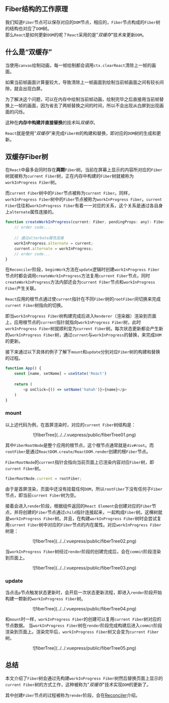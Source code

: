 ## Fiber结构的工作原理

我们知道`Fiber`节点可以保存对应的`DOM`节点，相应的，`Fiber`节点构成的`Fiber`树的结构也对应了`DOM`树。  
那么`React`是如何更新`DOM`的呢？`React`采用的是”*双缓存*“技术来更新`DOM`。

## 什么是“双缓存”

当使用`canvas`绘制动画，每一帧绘制都会调用`ctx.clearReact`清除上一帧的画面。  

如果当前帧画面计算量较大，导致清除上一帧画面到绘制当前帧画面之间有较长间隙，就会出现白屏。  

为了解决这个问题，可以在内存中绘制当前帧动画，绘制完毕之后直接用当前帧替换上一帧的画面，因为省去了两帧替换之间的时间，所以不会出现从白屏到出现画面的闪烁。  

这种在**内存中构建并直接替换**的技术叫*双缓存*。  

`React`就是使用“*双缓存*”来完成`Fiber树`的构建和替换，即对应的`DOM`树的生成和更新。

## 双缓存Fiber树

在`React`中最多会同时存在**两颗**`Fiber`树。当前在屏幕上显示的内容所对应的`Fiber`树就被称为`current Fiber`树，正在内存中构建的`Fiber`树就被称为`workInProgress Fiber`树。  

而`current Fiber`树中的`Fiber`节点被称为`current Fiber`。同样，`workInProgress Fiber`树中的`Fiber`节点被称为`workInProgress Fiber`。`current Fiber`往往和`workInProgress Fiber`有着一一对应的关系，这个关系是通过各自身上`alternate`属性连接的。
```js
function createWorkInProgress(current: Fiber, pendingProps: any): Fiber {
    // order code...
    
    // 通过alterbate属性连接
    workInProgress.alternate = current;
    current.alternate = workInProgress;
    // order code...
}
```
在`Reconciler`阶段，`beginWork`方法在`update`逻辑时创建`workInProgress Fiber`节点时都会调用`createWorkInProgress`方法复用`current Fiber`节点，同时`createWorkInProgress`方法内部还会为`current Fiber`节点和`workInProgress Fiber`产生关联。  

`React`应用的根节点通过使`current`指针在不同`Fiber`树的`rootFiber`间切换来完成`current Fiber`树指向的切换。  

即当`workInProgress Fiber`树构建完成后进入`Renderer`（渲染器）渲染到页面上，应用根节点的`current`指针就指向`workInProgress Fiber`树，此时`workInProgress Fiber`树就顺利变为`current Fiber`树。每次状态更新都会产生新的`workInProgress Fiber`树，通过`current`与`workInProgress`的替换，来完成`DOM`的更新。  

接下来通过以下具体的例子了解下`mount`和`update`分别对应`Fiber`树的构建和替换的过程。
```js
function App() {
    const [name, setName] = useState('React')

    return (
        <p onClick={() => setName('hahah')}>{name}</p>
    )
}
```
### mount
以上述代码为例，在首屏渲染时，对应的`current Fiber`树结构是：  
<div align=center>![fiberTree](../../.vuepress/public/fiberTree01.png)</div>

其中`FiberRootNode`是整个应用的根节点，这个根节点通常就是`div#root`。而`rootFiber`是通过`ReactDOM.create/ReactDOM.render`创建的根`Fiber`节点。  

`FiberRootNode`的`current`指针会指向当前页面上已渲染内容对应`Fiber`树，即`current Fiber`树。

```js
fiberRootNode.current = rootFiber;
```
由于是首屏渲染，页面中还没有挂载任何`DOM`，所以`rootFiber`下没有任何子`Fiber`节点，即当前`current Fiber`树为空。  

接着会进入`render`阶段，根据组件返回的`React Element`会创建对应的`Fiber`节点，并将创建的`Fiber`节点通过`child`指针连接起来，一起构成`Fiber`树。这棵树就是`workInProgress Fiber`树。并且，在构建`workInProgress Fiber`树时会尝试复用`current Fiber`树中对应的`Fiber`节点的内在属性。对应`workInProgress Fiber`树是：
<div align=center>![fiberTree](../../.vuepress/public/fiberTree02.png)</div>

当`workInProgress Fiber`树经过`render`阶段的创建完成后，会在`commit`阶段渲染到页面上。
<div align=center>![fiberTree](../../.vuepress/public/fiberTree03.png)</div>

### update
当点击`p`节点触发状态更新时，会开启一次状态更新流程，即进入`render`阶段开始构建一颗新的`workInProgress Fiber`树。
<div align=center>![fiberTree](../../.vuepress/public/fiberTree04.png)</div>

和`mount`时一样，`workInProgress Fiber`的创建可以复用`current Fiber`树对应的节点数据。
当`workInProgress Fiber`树在`render`阶段完成构建后进入`commit`阶段渲染到页面上。渲染完毕后，`workInProgress Fiber`树又会变为`current Fiber`树。
<div align=center>![fiberTree](../../.vuepress/public/fiberTree05.png)</div>  

## 总结

本文介绍了`Fiber`树会通过先构建`workInProgress Fiber`树然后替换页面上显示的`current Fiber`树的方式工作，这种被称为"*双缓存*"技术实现`DOM`的更新了。  

其中创建`Fiber`节点的过程被称为`render`阶段，会在[Reconciler](../architecture/reconciler.md)介绍。

